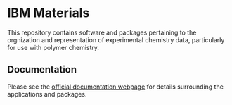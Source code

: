 # IBM Materials

This repository contains software and packages pertaining to the orgnization and representation of experimental chemistry data, particularly for use with polymer chemistry.

## Documentation

Please see the [official documentation webpage](https://ibm.github.io/ibm-materials-notebook/) for details surrounding the applications and packages.
